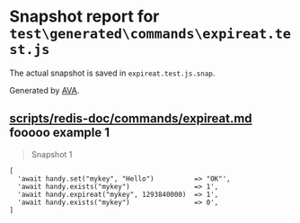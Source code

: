# Snapshot report for `test\generated\commands\expireat.test.js`

The actual snapshot is saved in `expireat.test.js.snap`.

Generated by [AVA](https://ava.li).

## [scripts/redis-doc/commands/expireat.md](../../../../scripts/redis-doc/commands/expireat.md) fooooo example 1

> Snapshot 1

    [
      'await handy.set("mykey", "Hello")          => "OK"',
      'await handy.exists("mykey")                => 1',
      'await handy.expireat("mykey", 1293840000)  => 1',
      'await handy.exists("mykey")                => 0',
    ]
